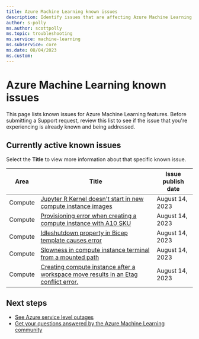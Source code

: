 ```yaml
---
title: Azure Machine Learning known issues
description: Identify issues that are affecting Azure Machine Learning features. 
author: s-polly
ms.author: scottpolly
ms.topic: troubleshooting    
ms.service: machine-learning
ms.subservice: core
ms.date: 08/04/2023
ms.custom:  
---
```


# Azure Machine Learning known issues

This page lists known issues for Azure Machine Learning features. Before submitting a Support request, review this list to see if the issue that you're experiencing is already known and being addressed. 


## Currently active known issues

Select the **Title** to view more information about that specific known issue.


|Area  |Title  |Issue publish date  |
|---------|---------|---------|
|Compute | [Jupyter R Kernel doesn't start in new compute instance images](ki-jupyter-r-kernel-not-starting.md)        |   August 14, 2023      |
|Compute | [Provisioning error when creating a compute instance with A10 SKU](ki-compute-a10-sku-not-supported.md) | August 14, 2023 |
|Compute | [Idleshutdown property in Bicep template causes error](ki-compute-idleshutdown-bicep.md) |    August 14, 2023      |   
|Compute | [Slowness in compute instance terminal from a mounted path](ki-compute-slowness-terminal-mounted-path.md)| August 14, 2023|   
|Compute| [Creating compute instance after a workspace move results in an Etag conflict error.](ki-workspace-move-ci-same-name.md)| August 14, 2023 | 
 

## Next steps


- [See Azure service level outages](https://azure.status.microsoft/status)
- [Get your questions answered by the Azure Machine Learning community](https://learn.microsoft.com/answers/tags/75/azure-machine-learning)
